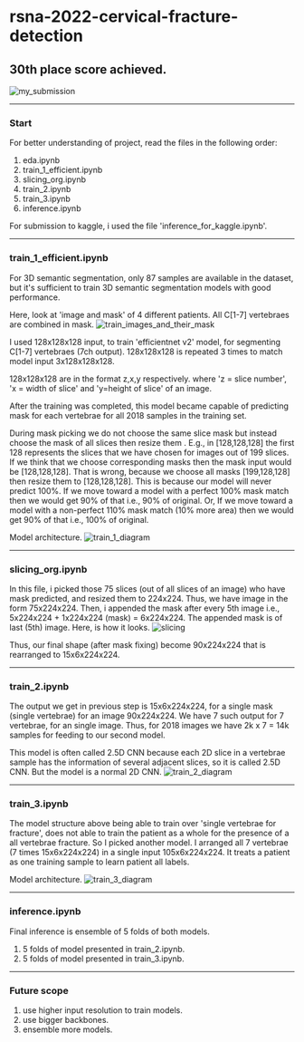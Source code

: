 # rsna-2022-cervical-fracture-detection
## 30th place score achieved.
![my_submission](https://user-images.githubusercontent.com/49610834/221353934-20d43467-4874-426b-ba17-79597f800f43.png)

-----

### Start 
For better understanding of project, read the files in the following order:
1. eda.ipynb 
2. train_1_efficient.ipynb
3. slicing_org.ipynb
4. train_2.ipynb
5. train_3.ipynb
6. inference.ipynb

For submission to kaggle, i used the file 'inference_for_kaggle.ipynb'.

-----

### train_1_efficient.ipynb
For 3D semantic segmentation, only 87 samples are available in the dataset, but it's sufficient to train 3D semantic segmentation models with good performance.

Here, look at 'image and mask' of 4 different patients. All C[1-7] vertebraes are combined in mask.
![train_images_and_their_mask](https://user-images.githubusercontent.com/49610834/221358169-bf5c2665-0a30-4c6c-a36b-f3e659d9d37b.png)


I used 128x128x128 input, to train 'efficientnet v2' model, for segmenting C[1-7] vertebraes (7ch output). 128x128x128 is repeated 3 times to match model input 3x128x128x128.

128x128x128 are in the format z,x,y respectively. where 'z = slice number', 'x = width of slice' and 'y=height of slice' of an image.

After the training was completed, this model became capable of predicting mask for each vertebrae for all 2018 samples in the training set.

During mask picking we do not choose the same slice mask but instead choose the mask of all slices then resize them . E.g., in [128,128,128] the first 128 represents the slices that we have chosen for images out of 199 slices. If we think that we choose corresponding masks then the mask input would be [128,128,128]. That is wrong, because we choose all masks [199,128,128] then resize them to [128,128,128]. This is because our model will never predict 100%. If we move toward a model with a perfect 100% mask match then we would get 90% of that i.e., 90% of original. Or, If we move toward a model with a non-perfect 110% mask match (10% more area)  then we would get 90% of that i.e., 100% of original.

Model architecture.
![train_1_diagram](https://user-images.githubusercontent.com/49610834/221358709-19470e68-d316-430a-b966-11de867b1927.jpg)

-----

### slicing_org.ipynb
In this file, i picked those 75 slices (out of all slices of an image) who have mask predicted, and resized them to 224x224. Thus, we have image in the form 75x224x224. Then, i appended the mask after every 5th image i.e., 5x224x224 + 1x224x224 (mask) = 6x224x224. The appended mask is of last (5th) image. Here, is how it looks.
![slicing](https://user-images.githubusercontent.com/49610834/221360768-d5440179-6e1b-4f83-937c-7a2faa5d4200.png)

Thus, our final shape (after mask fixing) become 90x224x224 that is rearranged to 15x6x224x224.

-----

### train_2.ipynb
The output we get in previous step is 15x6x224x224, for a single mask (single vertebrae) for an image 90x224x224. We have 7 such output for 7 vertebrae, for an single image. Thus, for 2018 images we have 2k x 7 = 14k samples for feeding to our second model. 

This model is often called 2.5D CNN because each 2D slice in a vertebrae sample has the information of several adjacent slices, so it is called 2.5D CNN. But the model is a normal 2D CNN.
![train_2_diagram](https://user-images.githubusercontent.com/49610834/221361642-c8ede1a3-5cad-410d-84bb-feacd25ad30c.jpg)

-----

### train_3.ipynb
The model structure above being able to train over 'single vertebrae for fracture', does not able to train the patient as a whole for the presence of a all vertebrae fracture. So I picked another model. I arranged all 7 vertebrae (7 times 15x6x224x224) in a single input 105x6x224x224. It treats a patient as one training sample to learn patient all labels.

Model architecture.
![train_3_diagram](https://user-images.githubusercontent.com/49610834/221361931-21286688-7cee-45ff-aebb-05a8a970d283.jpg)

-----

### inference.ipynb
Final inference is ensemble of 5 folds of both models.
1. 5 folds of model presented in train_2.ipynb.
2. 5 folds of model presented in train_3.ipynb.

-----

### Future scope
1. use higher input resolution to train models.
2. use bigger backbones.
3. ensemble more models.

